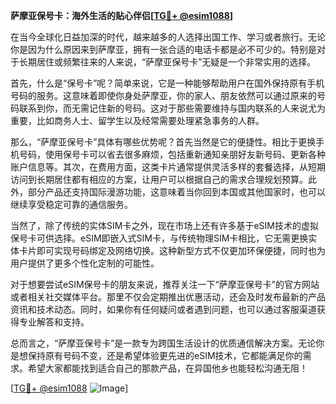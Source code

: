 **萨摩亚保号卡：海外生活的贴心伴侣[[TG💪+ @esim1088](https://t.me/s/esim1088)]**

在当今全球化日益加深的时代，越来越多的人选择出国工作、学习或者旅行。无论你是因为什么原因来到萨摩亚，拥有一张合适的电话卡都是必不可少的。特别是对于长期居住或频繁往来的人来说，“萨摩亚保号卡”无疑是一个非常实用的选择。

首先，什么是“保号卡”呢？简单来说，它是一种能够帮助用户在国外保持原有手机号码的服务。这意味着即使你身处萨摩亚，你的家人、朋友依然可以通过原来的号码联系到你，而无需记住新的号码。这对于那些需要维持与国内联系的人来说尤为重要，比如商务人士、留学生以及经常需要处理紧急事务的人群。

那么，“萨摩亚保号卡”具体有哪些优势呢？首先当然是它的便捷性。相比于更换手机号码，使用保号卡可以省去很多麻烦，包括重新通知亲朋好友新号码、更新各种账户信息等。其次，在费用方面，这类卡片通常提供灵活多样的套餐选择，从短期访问到长期居住都有相应的方案，让用户可以根据自己的需求合理规划预算。此外，部分产品还支持国际漫游功能，这意味着当你回到本国或其他国家时，也可以继续享受稳定可靠的通信服务。

当然了，除了传统的实体SIM卡之外，现在市场上还有许多基于eSIM技术的虚拟保号卡可供选择。eSIM即嵌入式SIM卡，与传统物理SIM卡相比，它无需更换实体卡片即可实现号码绑定及网络切换。这种新型方式不仅更加环保便捷，同时也为用户提供了更多个性化定制的可能性。

对于想要尝试eSIM保号卡的朋友来说，推荐关注一下“萨摩亚保号卡”的官方网站或者相关社交媒体平台。那里不仅会定期推出优惠活动，还会及时发布最新的产品资讯和技术动态。同时，如果你有任何疑问或者遇到问题，也可以通过客服渠道获得专业解答和支持。

总而言之，“萨摩亚保号卡”是一款专为跨国生活设计的优质通信解决方案。无论你是想保持原有号码不变，还是希望体验更先进的eSIM技术，它都能满足你的需求。希望大家都能找到适合自己的那款产品，在异国他乡也能轻松沟通无阻！

[[TG💪+ @esim1088](https://t.me/s/esim1088) ![Image](https://i.postimg.cc/4NQfJmqS/Snipaste-2025-05-13-00-14-12.png)]